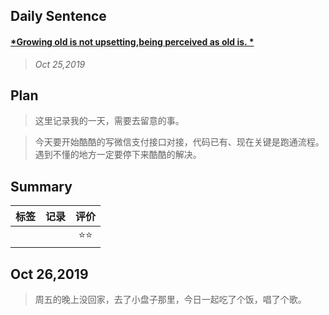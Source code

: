 ## **Daily Sentence**
#### <u>*Growing old is not upsetting,being perceived as old is.   *</u>
> <cite> Oct 25,2019</cite>

## **Plan**
>这里记录我的一天，需要去留意的事。

> 今天要开始酷酷的写微信支付接口对接，代码已有、现在关键是跑通流程。    
> 遇到不懂的地方一定要停下来酷酷的解决。

## **Summary**
| 标签  | 记录  | 评价  |
| :---: | :---: | :---: |
|       |       | ⭐⭐  |

## Oct 26,2019
> 周五的晚上没回家，去了小盘子那里，今日一起吃了个饭，唱了个歌。

